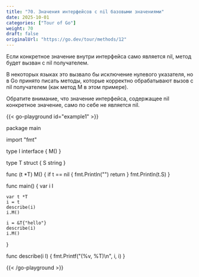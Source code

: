 ```yaml
---
title: "70. Значения интерфейсов с nil базовыми значениями"
date: 2025-10-01
categories: ["Tour of Go"]
weight: 70
draft: false
originalUrl: "https://go.dev/tour/methods/12"
---
```



Если конкретное значение внутри интерфейса само является nil, метод будет вызван с nil получателем.

В некоторых языках это вызвало бы исключение нулевого указателя, но в Go принято писать методы, которые корректно обрабатывают вызов с nil получателем (как метод M в этом примере).

Обратите внимание, что значение интерфейса, содержащее nil конкретное значение, само по себе не является nil.

{{< go-playground id="example1" >}}

package main

import "fmt"

type I interface {
    M()
}

type T struct {
    S string
}

func (t *T) M() {
    if t == nil {
        fmt.Println("<nil>")
        return
    }
    fmt.Println(t.S)
}

func main() {
    var i I

	var t *T
	i = t
	describe(i)
	i.M()

	i = &T{"hello"}
	describe(i)
	i.M()
}

func describe(i I) {
    fmt.Printf("(%v, %T)\n", i, i)
}


{{< /go-playground >}} 